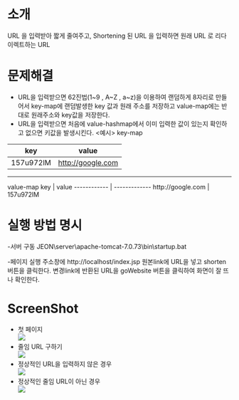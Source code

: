 # 소개
URL 을 입력받아 짧게 줄여주고, Shortening 된 URL 을 입력하면 원래 URL 로 리다이렉트하는 URL

# 문제해결 
- URL을 입력받으면 62진법(1~9 , A~Z , a~z)을 이용하여 랜덤하게 8자리로 만들어서 key-map에 랜덤발생한 key 값과 원래 주소를 저장하고
  value-map에는 반대로 원래주소와 key값을 저장한다.
- URL을 입력받으면 처음에 value-hashmap에서 이미 입력한 값이 있는지 확인하고 없으면 키값을 발생시킨다.
<예시>
key-map

key	     | value
------------ | -------------
157u972lM    | http://google.com
<hr>
value-map
key	     | value
------------ | -------------
http://google.com     | 157u972lM

# 실행 방법 명시
-서버 구동
 JEON\server\apache-tomcat-7.0.73\bin\startup.bat

-페이지 실행
 주소창에 http://localhost/index.jsp 
 원본link에 URL을 넣고 shorten 버튼을 클릭한다.
 변경link에 반환된 URL을 goWebsite 버튼을 클릭하여 화면이 잘 뜨나 확인한다. 
	
# ScreenShot
- 첫 페이지
<br/><img src="screenshot1.png"/>
- 줄임 URL 구하기
<br/><img src="screenshot2.png"/>
- 정상적인 URL을 입력하지 않은 경우
<br/><img src="screenshot3.png"/>
- 정상적인 줄임 URL이 아닌 경우
<br/><img src="screenshot4.png"/>
